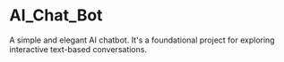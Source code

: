 # AI_Chat_Bot
A simple and elegant AI chatbot. It's a foundational project for exploring interactive text-based conversations.
